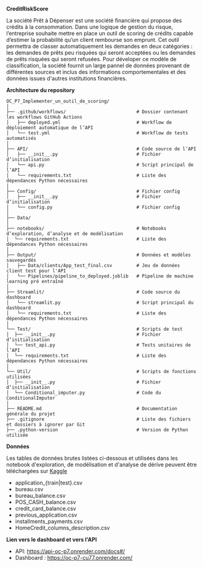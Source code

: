 **CreditRiskScore**

La société Prêt à Dépenser est une société financière  qui propose des crédits à la consommation. 
Dans une logique de gestion du risque, l’entreprise souhaite mettre en place un outil de scoring de crédits capable d’estimer 
la probabilité qu’un client rembourse son emprunt. Cet outil permettra de classer automatiquement les demandes en deux catégories : 
les demandes de prêts peu risquées qui seront acceptées ou les demandes de prêts risquées qui seront refusées. Pour déveloper ce modèle 
de classification, la société fournit un large pannel de données provenant de différentes sources et inclus des informations comportementales 
et des données issues d'autres institutions financières.

**Architecture du repository**

```
OC_P7_Implementer_un_outil_de_scoring/
│
├── .github/workflows/                          # Dossier contenant les workflows GitHub Actions 
│   ├── deployed.yml                            # Workflow de déploiement automatique de l’API
│   └── test.yml                                # Workflow de tests automatisés 
│
├── API/                                        # Code source de l’API
│   ├── __init__.py                             # Fichier d’initialisation 
│   └── api.py                                  # Script principal de l’API
│   └── requirements.txt                        # Liste des dépendances Python nécessaires
│
├── Config/                                     # Fichier config
│   ├── __init__.py                             # Fichier d’initialisation 
│   └── config.py                               # Fichier config
│ 
├── Data/
│ 
├── notebooks/                                  # Notebooks d’exploration, d’analyse et de modélisation
│  └── requirements.txt                         # Liste des dépendances Python nécessaires
│ 
├── Output/                                     # Données et modèles sauvegardés
│   ├── Data/clients/App_test_final.csv         # Jeu de données client test pour l'API
│   └── Pipelines/pipeline_to_deployed.joblib   # Pipeline de machine learning pré entraîné
│
├── Streamlit/                                  # Code source du dashboard
│   └── streamlit.py                            # Script principal du dashboard
│   └── requirements.txt                        # Liste des dépendances Python nécessaires
│ 
└── Test/                                       # Scripts de test
│  ├── __init__.py                              # Fichier d’initialisation 
│  └── test_api.py                              # Tests unitaires de l’API
│  └── requirements.txt                         # Liste des dépendances Python nécessaires
│ 
└── Util/                                       # Scripts de fonctions utilisées
│  ├── __init__.py                              # Fichier d’initialisation 
│  └── Conditional_imputer.py                   # Code du ConditionalImputer
│
├── README.md                                   # Documentation générale du projet
├── .gitignore                                  # Liste des fichiers et dossiers à ignorer par Git
├── .python-version                             # Version de Python utilisée 

```
**Données**

Les tables de données brutes listées ci-dessous et utilisées dans les notebook d'exploration, de modélisation et d'analyse de dérive peuvent être téléchargées sur [Kaggle]( https://www.kaggle.com/c/home-credit-default-risk/data)  

- application_{train|test}.csv
- bureau.csv
- bureau_balance.csv
- POS_CASH_balance.csv
- credit_card_balance.csv
- previous_application.csv
- installments_payments.csv
- HomeCredit_columns_description.csv

**Lien vers le dashboard et vers l'API** 

- API: https://api-oc-p7.onrender.com/docs#/  
- Dashboard : https://oc-p7-cu77.onrender.com/

